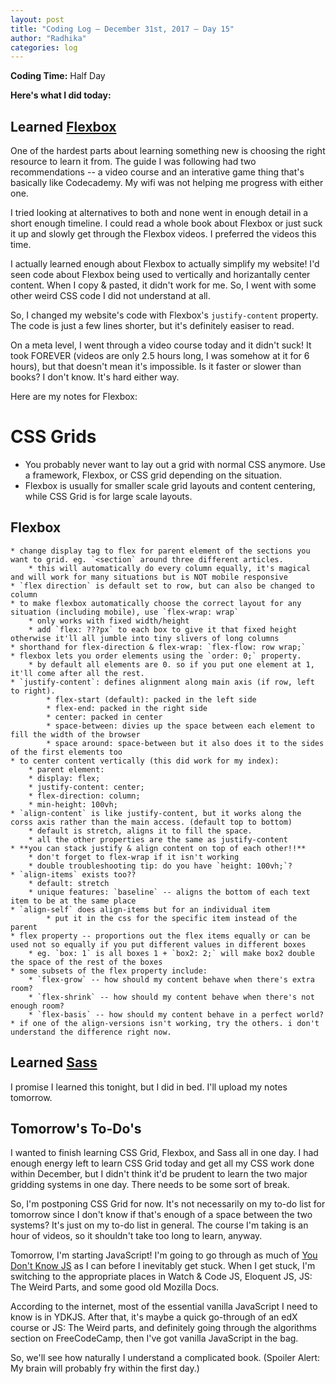 ```yaml
---
layout: post
title: "Coding Log — December 31st, 2017 — Day 15"
author: "Radhika"
categories: log
---
```


**Coding Time:** Half Day


**Here's what I did today:**

## Learned [Flexbox](http://flexbox.io)

One of the hardest parts about learning something new is choosing the right resource to learn it from. The guide I was following had two recommendations -- a video course and an interative game thing that's basically like Codecademy. My wifi was not helping me progress with either one.

I tried looking at alternatives to both and none went in enough detail in a short enough timeline. I could read a whole book about Flexbox or just suck it up and slowly get through the Flexbox videos. I preferred the videos this time.

I actually learned enough about Flexbox to actually simplify my website! I'd seen code about Flexbox being used to vertically and horizantally center content. When I copy & pasted, it didn't work for me. So, I went with some other weird CSS code I did not understand at all.

So, I changed my website's code with Flexbox's `justify-content` property. The code is just a few lines shorter, but it's definitely easiser to read.

On a meta level, I went through a video course today and it didn't suck! It took FOREVER (videos are only 2.5 hours long, I was somehow at it for 6 hours), but that doesn't mean it's impossible. Is it faster or slower than books? I don't know. It's hard either way.

Here are my notes for Flexbox:

# CSS Grids

* You probably never want to lay out a grid with normal CSS anymore. Use a framework, Flexbox, or CSS grid depending on the situation.
* Flexbox is usually for smaller scale grid layouts and content centering, while CSS Grid is for large scale layouts.

## Flexbox

```
* change display tag to flex for parent element of the sections you want to grid. eg. `<section` around three different articles.
	* this will automatically do every column equally, it's magical and will work for many situations but is NOT mobile responsive
* `flex direction` is default set to row, but can also be changed to column
* to make flexbox automatically choose the correct layout for any situation (including mobile), use `flex-wrap: wrap`
	* only works with fixed width/height
	* add `flex: ???px` to each box to give it that fixed height otherwise it'll all jumble into tiny slivers of long columns
* shorthand for flex-direction & flex-wrap: `flex-flow: row wrap;`
* flexbox lets you order elements using the `order: 0;` property.
	* by default all elements are 0. so if you put one element at 1, it'll come after all the rest.
* `justify-content`: defines alignment along main axis (if row, left to right).
		* flex-start (default): packed in the left side
		* flex-end: packed in the right side
		* center: packed in center
		* space-between: divies up the space between each element to fill the width of the browser
		* space around: space-between but it also does it to the sides of the first elements too
* to center content vertically (this did work for my index):
	* parent element:
	* display: flex;
	* justify-content: center;
	* flex-direction: column;
	* min-height: 100vh;
* `align-content` is like justify-content, but it works along the corss axis rather than the main access. (default top to bottom)
	* default is stretch, aligns it to fill the space.
	* all the other properties are the same as justify-content
* **you can stack justify & align content on top of each other!!**
	* don't forget to flex-wrap if it isn't working
	* double troubleshooting tip: do you have `height: 100vh;`?
* `align-items` exists too??
	* default: stretch
	* unique features: `baseline` -- aligns the bottom of each text item to be at the same place
* `align-self` does align-items but for an individual item
		* put it in the css for the specific item instead of the parent
* flex property -- proportions out the flex items equally or can be used not so equally if you put different values in different boxes
	* eg. `box: 1` is all boxes 1 + `box2: 2;` will make box2 double the space of the rest of the boxes
* some subsets of the flex property include:
	* `flex-grow` -- how should my content behave when there's extra room?
	* `flex-shrink` -- how should my content behave when there's not enough room?
	* `flex-basis` -- how should my content behave in a perfect world?
* if one of the align-versions isn't working, try the others. i don't understand the difference right now.
```

## Learned [Sass](https://www.freecodecamp.org/challenges/build-a-personal-portfolio-webpage)

I promise I learned this tonight, but I did in bed. I'll upload my notes tomorrow.


## Tomorrow's To-Do's

I wanted to finish learning CSS Grid, Flexbox, and Sass all in one day. I had enough energy left to learn CSS Grid today and get all my CSS work done within December, but I didn't think it'd be prudent to learn the two major gridding systems in one day. There needs to be some sort of break.

So, I'm postponing CSS Grid for now. It's not necessarily on my to-do list for tomorrow since I don't know if that's enough of a space between the two systems? It's just on my to-do list in general. The course I'm taking is an hour of videos, so it shouldn't take too long to learn, anyway.

Tomorrow, I'm starting JavaScript! I'm going to go through as much of [You Don't Know JS](https://github.com/getify/You-Dont-Know-JS) as I can before I inevitably get stuck. When I get stuck, I'm switching to the appropriate places in Watch & Code JS, Eloquent JS, JS: The Weird Parts, and some good old Mozilla Docs.

According to the internet, most of the essential vanilla JavaScript I need to know is in YDKJS. After that, it's maybe a quick go-through of an edX course or JS: The Weird parts, and definitely going through the algorithms section on FreeCodeCamp, then I've got vanilla JavaScript in the bag.

So, we'll see how naturally I understand a complicated book. (Spoiler Alert: My brain will probably fry within the first day.)